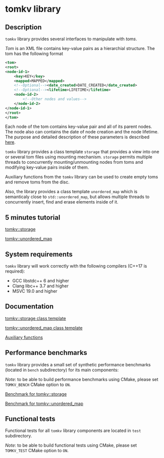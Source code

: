 # tomkv library

## Description

`tomkv` library provides several interfaces to manipulate with *toms*.

*Tom* is an XML file contains key-value pairs as a hierarchial structure. The tom has the following format

```xml
<tom>
<root>
<node-id-1>
    <key>KEY</key>
    <mapped>MAPPED</mapped>
    <!--Optional--><date_created>DATE_CREATED</date_created>
    <!--Optional--><lifetime>LIFETIME</lifetime>
    <node-id-2>
        <!--Other nodes and values-->
    </node-id-2>
</node-id-1>
</root>
</tom>
```

Each node of the tom contains key-value pair and all of its parent nodes. The node also can contains the date of node creation and the node lifetime. The purpose and detailed description of these parameters is described [here](./doc/storage.md).

`tomkv` library provides a class template `storage` that provides a view into one or several tom files using mounting mechanism.
`storage` permits multiple threads to concurrently mounting/unmounting nodes from toms and modifying key-value pairs inside of them.

Auxiliary functions from the `tomkv` library can be used to create empty toms and remove toms from the disc.

Also, the library provides a class template `unordered_map` which is semanticaly close to `std::unordered_map`, but allows
multiple threads to concurrently insert, find and erase elements inside of it.

## 5 minutes tutorial

[tomkv::storage](./doc/storage_tut.md)

[tomkv::unordered_map](./doc/unordered_map_tut.md)

## System requirements

`tomkv` library will work correctly with the following compilers (C++17 is required):

- GCC libstdc++ 6 and higher
- Clang libc++ 3.7 and higher
- MSVC 19.0 and higher

## Documentation

[tomkv::storage class template](./doc/storage.md)

[tomkv::unordered_map class template](./doc/unordered_map.md)

[Auxiliary functions](./doc/auxiliary.md)

## Performance benchmarks

`tomkv` library provides a small set of synthetic performance benchmarks (located in `bench` subdirectory) for its main components:

*Note*: to be able to build performance benchmarks using CMake, please set `TOMKV_BENCH` CMake option to `ON`.

[Benchmark for tomkv::storage](./doc/storage_bench.md)

[Benchmark for tomkv::unordered_map](./doc/unordered_map.md)

## Functional tests

Functional tests for all `tomkv` library components are located in `test` subdirectory.

*Note*: to be able to build functional tests using CMake, please set `TOMKV_TEST` CMake option to `ON`.
